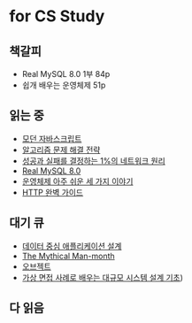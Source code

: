 # for CS Study

## 책갈피

- Real MySQL 8.0 1부 84p
- 쉽개 배우는 운영체제 51p

## 읽는 중

- [모던 자바스크립트](./books/modern-javascript/readme.md)
- [알고리즘 문제 해결 전략](./books/algorithm-problem-solving-strategies/readme.md)
- [성공과 실패를 결정하는 1%의 네트워크 원리](./books/principles-of-networking/readme.md)
- [Real MySQL 8.0](./books/real-mysql-8.0/readme.md)
- [운영체제 아주 쉬운 세 가지 이야기](./books/easy-stories-of-operating-systems/readme.md)
- [HTTP 완벽 가이드](./books/http-the-definitive-guide/)

## 대기 큐

- [데이터 중심 애플리케이션 설계](./books/designing-data-intensive-applications/readme.md)
- [The Mythical Man-month](./books/the-mythical-man-month/readme.md)
- [오브젝트](./books/object/readme.md)
- [가상 면접 사례로 배우는 대규모 시스템 설계 기초](./books/designing-large-scale-systems/readme.md))

## 다 읽음

